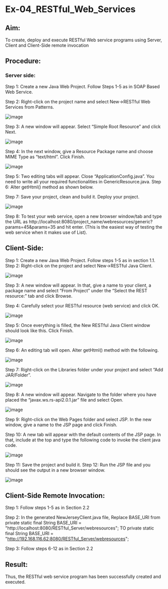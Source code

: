 # Ex-04_RESTful_Web_Services
## Aim:

To create, deploy and execute RESTful Web service programs using Server, Client and Client-Side remote invocation
## Procedure:

### Server side:
Step 1: Create a new Java Web Project. Follow Steps 1-5 as in SOAP Based Web Service.

Step 2: Right-click on the project name and select New->RESTful Web Services from Patterns.

![image](https://github.com/varshithathirumalachari/Ex-04_RESTful_Web_Services/assets/131793193/7558cb49-4f3c-45f1-be2a-eaac3769f501)



Step 3: A new window will appear. Select “Simple Root Resource” and click Next.
 
 ![image](https://github.com/varshithathirumalachari/Ex-04_RESTful_Web_Services/assets/131793193/8efe69de-4205-40bb-81bf-acc1b4efcad2)



Step 4: In the next window, give a Resource Package name and choose MIME Type as “text/html”. Click Finish.

![image](https://github.com/varshithathirumalachari/Ex-04_RESTful_Web_Services/assets/131793193/b7b667de-949c-46c3-a84f-3c9e8575786d)

Step 5: Two editing tabs will appear. Close “ApplicationConfig.java”. You need to write all your required functionalities in GenericResource.java.
Step 6: Alter getHtml() method as shown below.

Step 7: Save your project, clean and build it. Deploy your project.
 

 ![image](https://github.com/varshithathirumalachari/Ex-04_RESTful_Web_Services/assets/131793193/0cde58e7-9cd1-4654-bb7c-ae9d0233a6db)



Step 8: To test your web service, open a new browser window/tab and type the URL as http://localhost:8080/project_name/webresources/generic?params=45&params=35 and hit enter. (This is the easiest way of testing the web service when it makes use of List).



## Client-Side:


Step 1: Create a new Java Web Project. Follow steps 1-5 as in section 1.1.
Step 2: Right-click on the project and select New->RESTful Java Client.

![image](https://github.com/varshithathirumalachari/Ex-04_RESTful_Web_Services/assets/131793193/2bc92ddb-f0df-412e-8f71-e3d450c4d9a6)



Step 3: A new window will appear. In that, give a name to your client, a package name and select “From Project” under the “Select the REST resource:” tab and click Browse.

Step 4: Carefully select your RESTful resource (web service) and click OK.
 
 
![image](https://github.com/varshithathirumalachari/Ex-04_RESTful_Web_Services/assets/131793193/3fe5fa31-1f68-47f3-aadd-a7bec0040a8f)


Step 5: Once everything is filled, the New RESTful Java Client window should look like this. Click Finish.

![image](https://github.com/varshithathirumalachari/Ex-04_RESTful_Web_Services/assets/131793193/b32081fa-a6c1-4c26-8a17-67b23b00cecc)

Step 6: An editing tab will open. Alter getHtml() method with the following.
 
 
![image](https://github.com/varshithathirumalachari/Ex-04_RESTful_Web_Services/assets/131793193/56047cb1-407c-42e3-9faf-b3fee70b099f)


Step 7: Right-click on the Libraries folder under your project and select “Add JAR/Folder”.

![image](https://github.com/varshithathirumalachari/Ex-04_RESTful_Web_Services/assets/131793193/c86bfe35-02fb-408a-960c-6d41edc8a410)

Step 8: A new window will appear. Navigate to the folder where you have placed the “javax.ws.rs-api2.0.1.jar” file and select Open.
 
 ![image](https://github.com/varshithathirumalachari/Ex-04_RESTful_Web_Services/assets/131793193/a7413e07-b995-44b8-8af9-9dbdba2c4e98)



Step 9: Right-click on the Web Pages folder and select JSP. In the new window, give a name to the JSP page and click Finish.

Step 10: A new tab will appear with the default contents of the JSP page. In that, include at the top and type the following code to invoke the client java code.

![image](https://github.com/varshithathirumalachari/Ex-04_RESTful_Web_Services/assets/131793193/d8dde606-373d-4641-965c-fc5d6809f5a3)

Step 11: Save the project and build it.
Step 12: Run the JSP file and you should see the output in a new browser window.
 
 
![image](https://github.com/varshithathirumalachari/Ex-04_RESTful_Web_Services/assets/131793193/ebc29fc8-87e2-4b45-8964-b84e3e0c95cd)


## Client-Side Remote Invocation:


Step 1: Follow steps 1-5 as in Section 2.2

Step 2: In the generated NewJerseyClient.java file, Replace BASE_URI from private static final String BASE_URI = "http://localhost:8080/RESTful_Server/webresources"; TO private static final String BASE_URI = "http://192.168.116.62:8080/RESTful_Server/webresources";

Step 3: Follow steps 6-12 as in Section 2.2


## Result:
 Thus, the RESTful web service program has been successfully created and executed.
